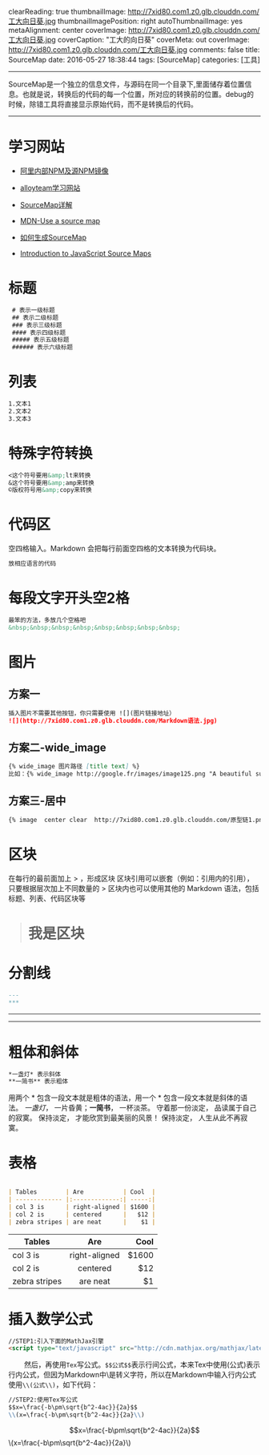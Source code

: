 clearReading: true
thumbnailImage: http://7xid80.com1.z0.glb.clouddn.com/工大向日葵.jpg
thumbnailImagePosition: right
autoThumbnailImage: yes
metaAlignment: center
coverImage: http://7xid80.com1.z0.glb.clouddn.com/工大向日葵.jpg
coverCaption: "工大的向日葵"
coverMeta: out
coverImage: http://7xid80.com1.z0.glb.clouddn.com/工大向日葵.jpg
comments: false
title: SourceMap
date: 2016-05-27 18:38:44
tags: [SourceMap]
categories: [工具]

---
SourceMap是一个独立的信息文件，与源码在同一个目录下,里面储存着位置信息。也就是说，转换后的代码的每一个位置，所对应的转换前的位置。debug的时候，除错工具将直接显示原始代码，而不是转换后的代码。
<!-- more -->
***
# 学习网站


 * [阿里内部NPM及源NPM镜像](http://web.npm.alibaba-inc.com/)
 
 * [alloyteam学习网站](http://www.alloyteam.com/2014/01/source-map-version-3-introduction/)

 * [SourceMap详解](http://www.ruanyifeng.com/blog/2013/01/javascript_source_map.html)
 
 * [MDN-Use a source map]( https://developer.mozilla.org/en-US/docs/Tools/Debugger/How_to/Use_a_source_map)
 
 * [如何生成SourceMap](https://developers.google.com/closure/compiler/)
 
 * [Introduction to JavaScript Source Maps](https://www.html5rocks.com/en/tutorials/developertools/sourcemaps/)
 



# 标题

``` markdown
 # 表示一级标题  
 ## 表示二级标题
 ### 表示三级标题
 #### 表示四级标题
 ##### 表示五级标题
 ###### 表示六级标题
```

# 列表

``` markdown
1.文本1
2.文本2
3.文本3
```


# 特殊字符转换


``` markdown
<这个符号要用&amp;lt来转换
&这个符号要用&amp;amp来转换
©版权符号用&amp;copy来转换
```


# 代码区

空四格输入。Markdown 会把每行前面空四格的文本转换为代码块。


``` markdown
放相应语言的代码
```

# 每段文字开头空2格

``` markdown
最笨的方法，多放几个空格吧
&nbsp;&nbsp;&nbsp;&nbsp;&nbsp;&nbsp;&nbsp;&nbsp;
```
# 图片
## 方案一

``` markdown
插入图片不需要其他按钮，你只需要使用 ![](图片链接地址）
![](http://7xid80.com1.z0.glb.clouddn.com/Markdown语法.jpg)
```
## 方案二-wide_image
``` markdown
{% wide_image 图片路径 [title text] %}
比如：{% wide_image http://google.fr/images/image125.png "A beautiful sunrise" %}
```
## 方案三-居中
``` markdown
{% image  center clear  http://7xid80.com1.z0.glb.clouddn.com/原型链1.png "原型链" %}
```


# 区块

在每行的最前面加上 > ，形成区块
区块引用可以嵌套（例如：引用内的引用），只要根据层次加上不同数量的 >
区块内也可以使用其他的 Markdown 语法，包括标题、列表、代码区块等
> # 我是区块

# 分割线

``` markdown
---
***
```
---
***

# 粗体和斜体
``` markdown
*一盏灯* 表示斜体
**一简书** 表示粗体

```
用两个 * 包含一段文本就是粗体的语法，用一个 * 包含一段文本就是斜体的语法。
*一盏灯*， 一片昏黄；**一简书**， 一杯淡茶。 守着那一份淡定， 品读属于自己的寂寞。 保持淡定， 才能欣赏到最美丽的风景！ 保持淡定， 人生从此不再寂寞。



# 表格
``` markdown

| Tables        | Are           | Cool  |
| ------------- |:-------------:| -----:|
| col 3 is      | right-aligned | $1600 |
| col 2 is      | centered      |   $12 |
| zebra stripes | are neat      |    $1 |

```

| Tables        | Are           | Cool  |
| ------------- |:-------------:| -----:|
| col 3 is      | right-aligned | $1600 |
| col 2 is      | centered      |   $12 |
| zebra stripes | are neat      |    $1 |


# 插入数学公式

``` markdown
//STEP1:引入下面的MathJax引擎
<script type="text/javascript" src="http://cdn.mathjax.org/mathjax/latest/MathJax.js?config=default"></script>
```

&nbsp;&nbsp;&nbsp;&nbsp;&nbsp;&nbsp;&nbsp;&nbsp;然后，再使用`Tex`写公式。`$$公式$$`表示行间公式，本来Tex中使用\(公式\)表示行内公式，但因为Markdown中\是转义字符，所以在Markdown中输入行内公式使用`\\(公式\\)`，如下代码：
``` markdown
//STEP2:使用Tex写公式
$$x=\frac{-b\pm\sqrt{b^2-4ac}}{2a}$$
\\(x=\frac{-b\pm\sqrt{b^2-4ac}}{2a}\\)
```
<script type="text/javascript" src="http://cdn.mathjax.org/mathjax/latest/MathJax.js?config=default"></script>

$$x=\frac{-b\pm\sqrt{b^2-4ac}}{2a}$$
\\(x=\frac{-b\pm\sqrt{b^2-4ac}}{2a}\\)
